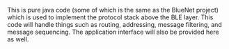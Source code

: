 This is pure java code (some of which is the same as the BlueNet project) which is used to implement the protocol stack above the BLE layer. This code will handle things such as routing, addressing, message filtering, and message sequencing. The application interface will also be provided here as well.
